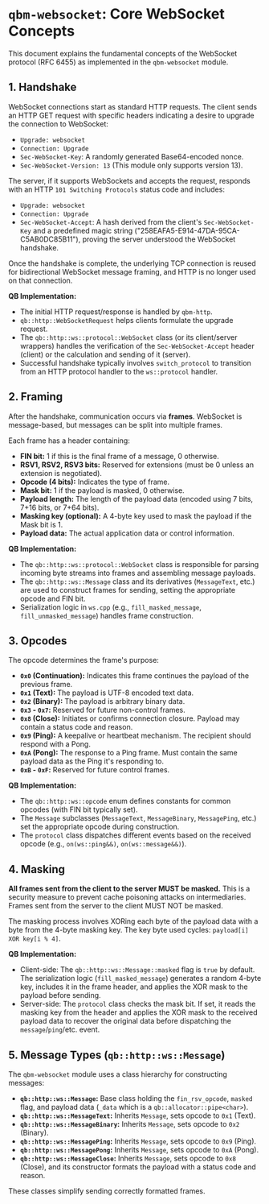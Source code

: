 # `qbm-websocket`: Core WebSocket Concepts

This document explains the fundamental concepts of the WebSocket protocol (RFC 6455) as implemented in the `qbm-websocket` module.

## 1. Handshake

WebSocket connections start as standard HTTP requests. The client sends an HTTP GET request with specific headers indicating a desire to upgrade the connection to WebSocket:

*   `Upgrade: websocket`
*   `Connection: Upgrade`
*   `Sec-WebSocket-Key`: A randomly generated Base64-encoded nonce.
*   `Sec-WebSocket-Version: 13` (This module only supports version 13).

The server, if it supports WebSockets and accepts the request, responds with an HTTP `101 Switching Protocols` status code and includes:

*   `Upgrade: websocket`
*   `Connection: Upgrade`
*   `Sec-WebSocket-Accept`: A hash derived from the client's `Sec-WebSocket-Key` and a predefined magic string ("258EAFA5-E914-47DA-95CA-C5AB0DC85B11"), proving the server understood the WebSocket handshake.

Once the handshake is complete, the underlying TCP connection is reused for bidirectional WebSocket message framing, and HTTP is no longer used on that connection.

**QB Implementation:**
*   The initial HTTP request/response is handled by `qbm-http`.
*   `qb::http::WebSocketRequest` helps clients formulate the upgrade request.
*   The `qb::http::ws::protocol::WebSocket` class (or its client/server wrappers) handles the verification of the `Sec-WebSocket-Accept` header (client) or the calculation and sending of it (server).
*   Successful handshake typically involves `switch_protocol` to transition from an HTTP protocol handler to the `ws::protocol` handler.

## 2. Framing

After the handshake, communication occurs via **frames**. WebSocket is message-based, but messages can be split into multiple frames.

Each frame has a header containing:

*   **FIN bit:** 1 if this is the final frame of a message, 0 otherwise.
*   **RSV1, RSV2, RSV3 bits:** Reserved for extensions (must be 0 unless an extension is negotiated).
*   **Opcode (4 bits):** Indicates the type of frame.
*   **Mask bit:** 1 if the payload is masked, 0 otherwise.
*   **Payload length:** The length of the payload data (encoded using 7 bits, 7+16 bits, or 7+64 bits).
*   **Masking key (optional):** A 4-byte key used to mask the payload if the Mask bit is 1.
*   **Payload data:** The actual application data or control information.

**QB Implementation:**
*   The `qb::http::ws::protocol::WebSocket` class is responsible for parsing incoming byte streams into frames and assembling message payloads.
*   The `qb::http::ws::Message` class and its derivatives (`MessageText`, etc.) are used to construct frames for sending, setting the appropriate opcode and FIN bit.
*   Serialization logic in `ws.cpp` (e.g., `fill_masked_message`, `fill_unmasked_message`) handles frame construction.

## 3. Opcodes

The opcode determines the frame's purpose:

*   **`0x0` (Continuation):** Indicates this frame continues the payload of the previous frame.
*   **`0x1` (Text):** The payload is UTF-8 encoded text data.
*   **`0x2` (Binary):** The payload is arbitrary binary data.
*   **`0x3` - `0x7`:** Reserved for future non-control frames.
*   **`0x8` (Close):** Initiates or confirms connection closure. Payload may contain a status code and reason.
*   **`0x9` (Ping):** A keepalive or heartbeat mechanism. The recipient should respond with a Pong.
*   **`0xA` (Pong):** The response to a Ping frame. Must contain the same payload data as the Ping it's responding to.
*   **`0xB` - `0xF`:** Reserved for future control frames.

**QB Implementation:**
*   The `qb::http::ws::opcode` enum defines constants for common opcodes (with FIN bit typically set).
*   The `Message` subclasses (`MessageText`, `MessageBinary`, `MessagePing`, etc.) set the appropriate opcode during construction.
*   The `protocol` class dispatches different events based on the received opcode (e.g., `on(ws::ping&&)`, `on(ws::message&&)`).

## 4. Masking

**All frames sent from the client to the server MUST be masked.** This is a security measure to prevent cache poisoning attacks on intermediaries.
Frames sent from the server to the client MUST NOT be masked.

The masking process involves XORing each byte of the payload data with a byte from the 4-byte masking key. The key byte used cycles: `payload[i] XOR key[i % 4]`.

**QB Implementation:**
*   Client-side: The `qb::http::ws::Message::masked` flag is `true` by default. The serialization logic (`fill_masked_message`) generates a random 4-byte key, includes it in the frame header, and applies the XOR mask to the payload before sending.
*   Server-side: The `protocol` class checks the mask bit. If set, it reads the masking key from the header and applies the XOR mask to the received payload data to recover the original data before dispatching the `message`/`ping`/etc. event.

## 5. Message Types (`qb::http::ws::Message`)

The `qbm-websocket` module uses a class hierarchy for constructing messages:

*   **`qb::http::ws::Message`:** Base class holding the `fin_rsv_opcode`, `masked` flag, and payload data (`_data` which is a `qb::allocator::pipe<char>`).
*   **`qb::http::ws::MessageText`:** Inherits `Message`, sets opcode to `0x1` (Text).
*   **`qb::http::ws::MessageBinary`:** Inherits `Message`, sets opcode to `0x2` (Binary).
*   **`qb::http::ws::MessagePing`:** Inherits `Message`, sets opcode to `0x9` (Ping).
*   **`qb::http::ws::MessagePong`:** Inherits `Message`, sets opcode to `0xA` (Pong).
*   **`qb::http::ws::MessageClose`:** Inherits `Message`, sets opcode to `0x8` (Close), and its constructor formats the payload with a status code and reason.

These classes simplify sending correctly formatted frames. 